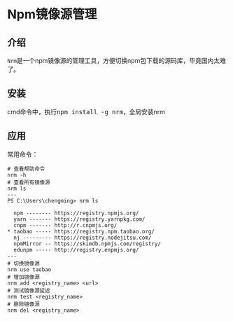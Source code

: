 # Npm镜像源管理

## 介绍

`Nrm`是一个npm镜像源的管理工具，方便切换npm包下载的源码库，毕竟国内太难了。

## 安装

cmd命令中，执行<kbd>npm install -g nrm</kbd>，全局安装nrm

## 应用

常用命令：

``` shell
# 查看帮助命令
nrm -h
# 查看所有镜像源
nrm ls 
---
PS C:\Users\chengming> nrm ls

  npm -------- https://registry.npmjs.org/
  yarn ------- https://registry.yarnpkg.com/
  cnpm ------- http://r.cnpmjs.org/
* taobao ----- https://registry.npm.taobao.org/
  nj --------- https://registry.nodejitsu.com/
  npmMirror -- https://skimdb.npmjs.com/registry/
  edunpm ----- http://registry.enpmjs.org/
---
# 切换镜像源
nrm use taobao
# 增加镜像源
nrm add <registry_name> <url>
# 测试镜像源延迟
nrm test <registry_name>
# 删除镜像源
nrm del <registry_name>
```


